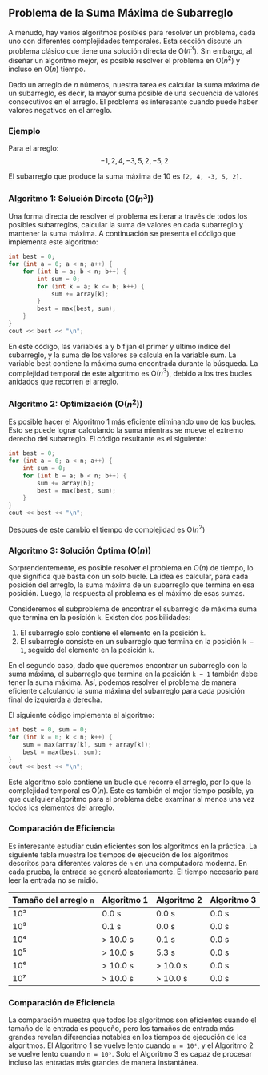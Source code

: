## Problema de la Suma Máxima de Subarreglo

A menudo, hay varios algoritmos posibles para resolver un problema, cada uno con diferentes complejidades temporales. Esta sección discute un problema clásico que tiene una solución directa de O($n^3$). Sin embargo, al diseñar un algoritmo mejor, es posible resolver el problema en O($n^2$) y incluso en O($n$) tiempo.

Dado un arreglo de $n$ números, nuestra tarea es calcular la suma máxima de un subarreglo, es decir, la mayor suma posible de una secuencia de valores consecutivos en el arreglo. El problema es interesante cuando puede haber valores negativos en el arreglo. 

### Ejemplo

Para el arreglo:
$$
-1, 2, 4, -3, 5, 2, -5, 2
$$ 


El subarreglo que produce la suma máxima de 10 es `[2, 4, -3, 5, 2]`.

### Algoritmo 1: Solución Directa (O($n^3$))

Una forma directa de resolver el problema es iterar a través de todos los posibles subarreglos, calcular la suma de valores en cada subarreglo y mantener la suma máxima. A continuación se presenta el código que implementa este algoritmo:

```cpp
int best = 0;
for (int a = 0; a < n; a++) {
    for (int b = a; b < n; b++) {
        int sum = 0;
        for (int k = a; k <= b; k++) {
            sum += array[k];
        }
        best = max(best, sum);
    }
}
cout << best << "\n";
```

En este código, las variables a y b fijan el primer y último índice del subarreglo, y la suma de los valores se calcula en la variable sum. La variable best contiene la máxima suma encontrada durante la búsqueda. La complejidad temporal de este algoritmo es O($n^3$), debido a los tres bucles anidados que recorren el arreglo.

### Algoritmo 2: Optimización (O($n^2$))
Es posible hacer el Algoritmo 1 más eficiente eliminando uno de los bucles. Esto se puede lograr calculando la suma mientras se mueve el extremo derecho del subarreglo. El código resultante es el siguiente:

```cpp
int best = 0;
for (int a = 0; a < n; a++) {
    int sum = 0;
    for (int b = a; b < n; b++) {
        sum += array[b];
        best = max(best, sum);
    }
}
cout << best << "\n";
```

Despues de este cambio el tiempo de complejidad es O($n^2$)

### Algoritmo 3: Solución Óptima (O($n$))

Sorprendentemente, es posible resolver el problema en O($n$) de tiempo, lo que significa que basta con un solo bucle. La idea es calcular, para cada posición del arreglo, la suma máxima de un subarreglo que termina en esa posición. Luego, la respuesta al problema es el máximo de esas sumas.

Consideremos el subproblema de encontrar el subarreglo de máxima suma que termina en la posición `k`. Existen dos posibilidades:

1. El subarreglo solo contiene el elemento en la posición `k`.
2. El subarreglo consiste en un subarreglo que termina en la posición `k − 1`, seguido del elemento en la posición `k`.

En el segundo caso, dado que queremos encontrar un subarreglo con la suma máxima, el subarreglo que termina en la posición `k − 1` también debe tener la suma máxima. Así, podemos resolver el problema de manera eficiente calculando la suma máxima del subarreglo para cada posición final de izquierda a derecha.

El siguiente código implementa el algoritmo:

```cpp
int best = 0, sum = 0;
for (int k = 0; k < n; k++) {
    sum = max(array[k], sum + array[k]);
    best = max(best, sum);
}
cout << best << "\n";
```

Este algoritmo solo contiene un bucle que recorre el arreglo, por lo que la complejidad temporal es O($n$). Este es también el mejor tiempo posible, ya que cualquier algoritmo para el problema debe examinar al menos una vez todos los elementos del arreglo.

### Comparación de Eficiencia

Es interesante estudiar cuán eficientes son los algoritmos en la práctica. La siguiente tabla muestra los tiempos de ejecución de los algoritmos descritos para diferentes valores de `n` en una computadora moderna. En cada prueba, la entrada se generó aleatoriamente. El tiempo necesario para leer la entrada no se midió.

| Tamaño del arreglo `n` | Algoritmo 1 | Algoritmo 2 | Algoritmo 3 |
|------------------------|-------------|-------------|-------------|
| 10²                    | 0.0 s       | 0.0 s       | 0.0 s       |
| 10³                    | 0.1 s       | 0.0 s       | 0.0 s       |
| 10⁴                    | > 10.0 s    | 0.1 s       | 0.0 s       |
| 10⁵                    | > 10.0 s    | 5.3 s       | 0.0 s       |
| 10⁶                    | > 10.0 s    | > 10.0 s    | 0.0 s       |
| 10⁷                    | > 10.0 s    | > 10.0 s    | 0.0 s       |

### Comparación de Eficiencia

La comparación muestra que todos los algoritmos son eficientes cuando el tamaño de la entrada es pequeño, pero los tamaños de entrada más grandes revelan diferencias notables en los tiempos de ejecución de los algoritmos. El Algoritmo 1 se vuelve lento cuando `n = 10⁴`, y el Algoritmo 2 se vuelve lento cuando `n = 10⁵`. Solo el Algoritmo 3 es capaz de procesar incluso las entradas más grandes de manera instantánea.


